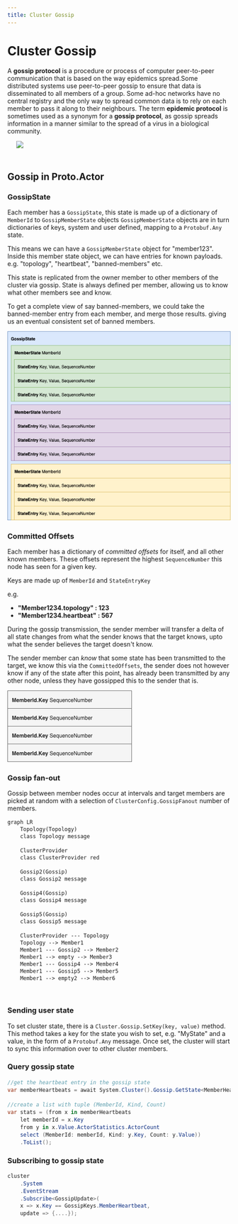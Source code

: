```yaml
---
title: Cluster Gossip
---
```


# Cluster Gossip

A **gossip protocol** is a procedure or process of computer peer-to-peer communication that is based on the way epidemics spread.Some distributed systems use peer-to-peer gossip to ensure that data is disseminated to all members of a group. Some ad-hoc networks have no central registry and the only way to spread common data is to rely on each member to pass it along to their neighbours. The term **epidemic protocol** is sometimes used as a synonym for a **gossip protocol**, as gossip spreads information in a manner similar to the spread of a virus in a biological community.

<img src="../../images/Gossip-all-blue.png" style="max-height:400px;margin-bottom:20px;margin-left:20px">

## Gossip in Proto.Actor

### GossipState

Each member has a `GossipState`, this state is made up of a dictionary of `MemberId` to `GossipMemberState` objects
`GossipMemberState` objects are in turn dictionaries of keys, system and user defined, mapping to a `Protobuf.Any` state.

This means we can have a `GossipMemberState` object for "member123".
Inside this member state object, we can have entries for known payloads.
e.g. "topology", "heartbeat", "banned-members" etc.

This state is replicated from the owner member to other members of the cluster via gossip.
State is always defined per member, allowing us to know what other members see and know.

To get a complete view of say banned-members, we could take the banned-member entry from each member, and merge those results. giving us an eventual consistent set of banned members.

![Gossip](images/gossip.png)

### Committed Offsets

Each member has a dictionary of _committed offsets_ for itself, and all other known members.
These offsets represent the highest `SequenceNumber` this node has seen for a given key.

Keys are made up of `MemberId` and `StateEntryKey`

e.g.

- **"Member1234.topology" : 123**
- **"Member1234.heartbeat" : 567**

During the gossip transmission, the sender member will transfer a delta of all state changes from what the sender knows that the target knows, upto what the sender believes the target doesn't know.

The sender member can _know_ that some state has been transmitted to the target, we know this via the `CommittedOffsets`, the sender does not however know if any of the state after this point, has already been transmitted by any other node, unless they have gossipped this to the sender that is.

![Gossip Offsets](images/gossipoffsets.png)

### Gossip fan-out

Gossip between member nodes occur at intervals and target members are picked at random with a selection of `ClusterConfig.GossipFanout` number of members.

```mermaid
graph LR
    Topology(Topology)
    class Topology message

    ClusterProvider
    class ClusterProvider red

    Gossip2(Gossip)
    class Gossip2 message

    Gossip4(Gossip)
    class Gossip4 message

    Gossip5(Gossip)
    class Gossip5 message

    ClusterProvider --- Topology
    Topology --> Member1
    Member1 --- Gossip2 --> Member2
    Member1 --> empty --> Member3
    Member1 --- Gossip4 --> Member4
    Member1 --- Gossip5 --> Member5
    Member1 --> empty2 --> Member6



```

### Sending user state

To set cluster state, there is a `Cluster.Gossip.SetKey(key, value)` method.
This method takes a key for the state you wish to set, e.g. "MyState" and a value, in the form of a `Protobuf.Any` message.
Once set, the cluster will start to sync this information over to other cluster members.


### Query gossip state

```csharp
//get the heartbeat entry in the gossip state
var memberHeartbeats = await System.Cluster().Gossip.GetState<MemberHeartbeat>(GossipKeys.Heartbeat);

//create a list with tuple (MemberId, Kind, Count)
var stats = (from x in memberHeartbeats
    let memberId = x.Key
    from y in x.Value.ActorStatistics.ActorCount
    select (MemberId: memberId, Kind: y.Key, Count: y.Value))
    .ToList();
```    

### Subscribing to gossip state

```csharp
cluster
    .System
    .EventStream
    .Subscribe<GossipUpdate>(
    x => x.Key == GossipKeys.MemberHeartbeat, 
    update => {....});
```    
